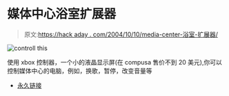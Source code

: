 # 媒体中心浴室扩展器

> 原文:[https://hack aday . com/2004/10/10/media-center-浴室-扩展器/](https://hackaday.com/2004/10/10/media-center-bathroom-extender/)

![controll this](../Images/817a36a978647c27d9ddbbf92cb67a5b.png)

使用 xbox 控制器，一个小的液晶显示屏(在 compusa 售价不到 20 美元),你可以控制媒体中心的电脑，例如，换歌，暂停，改变音量等

*   [永久链接](http://www.ghettohardware.com/articles/mcebathroom/)